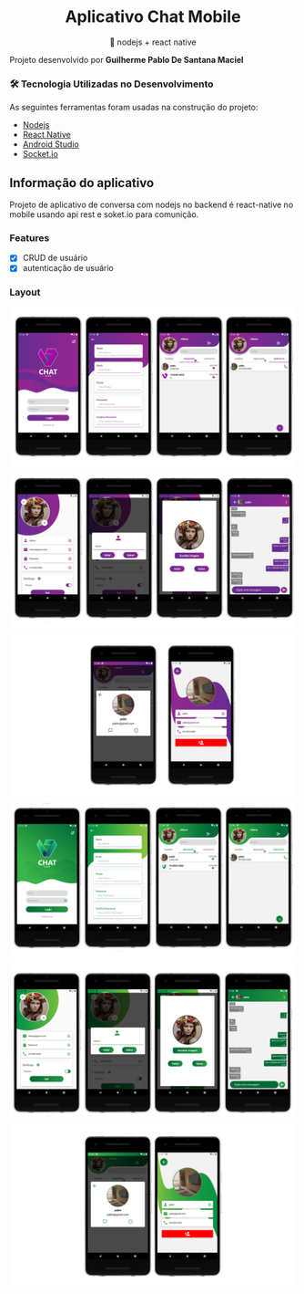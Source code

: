 <h1 align="center">Aplicativo Chat Mobile</h1>
<p align="center">🚀 nodejs + react native</p>

Projeto desenvolvido por <strong> Guilherme Pablo De Santana Maciel </strong>

### 🛠 Tecnologia Utilizadas no Desenvolvimento 

As seguintes ferramentas foram usadas na construção do projeto:

- [Nodejs](https://nodejs.org/en/)   
- [React Native](https://reactnative.dev/)      
- [Android Studio](https://developer.android.com/studio)
- [Socket.io](https://socket.io/)


## Informação do aplicativo
Projeto de aplicativo de conversa com nodejs no backend é react-native no mobile
usando api rest e soket.io para comunição.

### Features

- [x] CRUD de usuário
- [x] autenticação de usuário

### Layout

<img src="https://github.com/PabloSanttana/Chat-App-React-Native/blob/master/layout/page1.png" />
<img src="https://github.com/PabloSanttana/Chat-App-React-Native/blob/master/layout/page2.png" />
<img  src="https://github.com/PabloSanttana/Chat-App-React-Native/blob/master/layout/page3.png" />
<img src="https://github.com/PabloSanttana/Chat-App-React-Native/blob/master/layout/page4.png" />
<img src="https://github.com/PabloSanttana/Chat-App-React-Native/blob/master/layout/page5.png" />
<img src="https://github.com/PabloSanttana/Chat-App-React-Native/blob/master/layout/page6.png" />
